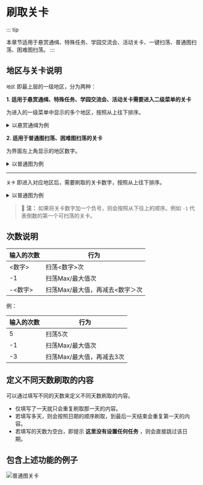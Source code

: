 # 刷取关卡

::: tip

本章节适用于悬赏通缉、特殊任务、学园交流会、活动关卡、一键扫荡、普通图扫荡、困难图扫荡。
:::

## 地区与关卡说明

`地区` 即最上层的一级地区，分为两种：

**1. 适用于悬赏通缉、特殊任务、学园交流会、活动关卡需要进入二级菜单的关卡**
   
   为进入的一级菜单中显示的多个地区，按照从上往下排序。

   <details>
   <summary>以悬赏通缉为例</summary>

   ![悬赏通缉地区](/img/sweep-level/area_1.png)

   </details>

**2. 适用于普通图扫荡、困难图扫荡的关卡**

   为界面左上角显示的地区数字。

   <details>
   <summary>以普通图为例</summary>

   ![普通图地区](/img/sweep-level/area_2.png)

   </details>
   
---

`关卡` 即进入对应地区后，需要刷取的关卡数字，按照从上往下排序。

   <details>
   <summary>以普通图为例</summary>

   ![普通图关卡](/img/sweep-level/level.png)

   </details>

>:memo: **注：** 如果将关卡数字加一个负号，则会按照从下往上的顺序。例如 `-1` 代表倒数的第一个可扫荡的关卡。




## 次数说明

| **输入的次数** | **行为**            |
|-----------|-------------------|
| <数字>      | 扫荡<数字>次           |
| \-1       | 扫荡Max/最大值次         |
| \-<数字>  | 扫荡Max/最大值，再减去<数字＞次 |

例：

| **输入的次数** | **行为**            |
|-----------|-------------------|
| 5      | 扫荡5次           |
| \-1       | 扫荡Max/最大值次         |
| \-3  | 扫荡Max/最大值，再减去3次 |


## 定义不同天数刷取的内容

可以通过填写不同的天数来定义不同天数刷取的内容。

- 仅填写了一天就只会重复刷取那一天的内容。
- 若填写多天，则会按照日期的顺序刷取，到最后一天结束会重复第一天的内容。
- 若填写的天数为空白，即提示 **这里没有设置任何任务** ，则会直接跳过该日期。

## 包含上述功能的例子
![普通图关卡](/img/sweep-level/sweep_level_example.png)